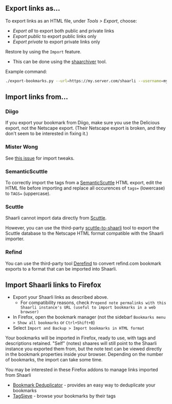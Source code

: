 ## Export links as...

To export links as an HTML file, under _Tools > Export_, choose:

- _Export all_ to export both public and private links
- _Export public_ to export public links only
- _Export private_ to export private links only

Restore by using the `Import` feature.

- This can be done using the [shaarchiver](https://github.com/nodiscc/shaarchiver) tool.

Example command: 
```bash
./export-bookmarks.py --url=https://my.server.com/shaarli --username=myusername --password=mysupersecretpassword --download-dir=./ --type=all
```

## Import links from...

### Diigo

If you export your bookmark from Diigo, make sure you use the Delicious export, not the Netscape export. (Their Netscape export is broken, and they don't seem to be interested in fixing it.)

### Mister Wong

See [this issue](https://github.com/sebsauvage/Shaarli/issues/146) for import tweaks.

### SemanticScuttle

To correctly import the tags from a [SemanticScuttle](http://semanticscuttle.sourceforge.net/) HTML export, edit the HTML file before importing and replace all occurences of `tags=` (lowercase) to `TAGS=` (uppercase).

### Scuttle

Shaarli cannot import data directly from [Scuttle](https://github.com/scronide/scuttle).

However, you can use the third-party [scuttle-to-shaarli](https://github.com/q2apro/scuttle-to-shaarli)
tool to export the Scuttle database to the Netscape HTML format compatible with the Shaarli importer.

### Refind

You can use the third-party tool [Derefind](https://github.com/ShawnPConroy/Derefind) to convert refind.com bookmark exports to a format that can be imported into Shaarli.

## Import Shaarli links to Firefox

- Export your Shaarli links as described above.
    - For compatibility reasons, check `Prepend note permalinks with this Shaarli instance's URL (useful to import bookmarks in a web browser)`
- In Firefox, open the bookmark manager (not the sidebar! `Bookmarks menu > Show all bookmarks` or `Ctrl+Shift+B`)
- Select `Import and Backup > Import bookmarks in HTML format`

Your bookmarks will be imported in Firefox, ready to use, with tags and descriptions retained. "Self" (notes) shaares will still point to the Shaarli instance you exported them from, but the note text can be viewed directly in the bookmark properties inside your browser. Depending on the number of bookmarks, the import can take some time.

You may be interested in these Firefox addons to manage links imported from Shaarli

- [Bookmark Deduplicator](https://addons.mozilla.org/en-US/firefox/addon/bookmark-deduplicator/) - provides an easy way to deduplicate your bookmarks
- [TagSieve](https://addons.mozilla.org/en-US/firefox/addon/tagsieve/) - browse your bookmarks by their tags
